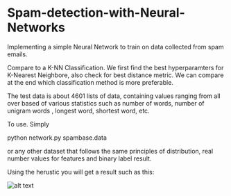 # Spam-detection-with-Neural-Networks
Implementing a simple Neural Network to train on data collected from spam emails.

Compare to a K-NN Classification. We first find the best hyperparamters for K-Nearest Neighbore, also check for best distance metric.
We can compare at the end which classification method is more preferable.


The test data is about 4601 lists of data, containing values ranging from all over based of various statistics such as number of words, number of unigram words , longest word, shortest word, etc.



To use. Simply 

python network.py spambase.data

or any other dataset that follows the same principles of distribution, real number values for features and binary label result.

Using the herustic you will get a result such as this:

![alt text](https://user-images.githubusercontent.com/33335790/59325760-11524500-8c99-11e9-9381-7b2400744469.png)



